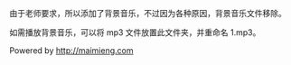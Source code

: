 由于老师要求，所以添加了背景音乐，不过因为各种原因，背景音乐文件移除。

如需播放背景音乐，可以将 mp3 文件放置此文件夹，并重命名 1.mp3。

Powered by http://maimieng.com